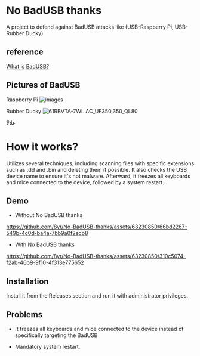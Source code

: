 # No BadUSB thanks
A project to defend against BadUSB attacks like (USB-Raspberry Pi, USB-Rubber Ducky)

## reference

  [What is BadUSB?](https://en.wikipedia.org/wiki/BadUSB)

## Pictures of BadUSB 
Raspberry Pi
![images](https://github.com/8yr/No-BadUSB-thanks/assets/63230850/f1dd1936-9353-4eb8-b74b-afc43dd541fb)


Rubber Ducky
![61RBVTA-7WL _AC_UF350,350_QL80_](https://github.com/8yr/No-BadUSB-thanks/assets/63230850/4dad38f0-008b-46b6-bc2f-51742c04363c)

ٌعلالا
# How it works?

Utilizes several techniques, including scanning files with specific extensions such as .dd and .bin and deleting them if possible. It also checks the USB device name to ensure it's not malware. Afterward, it freezes all keyboards and mice connected to the device, followed by a system restart.

## Demo

- Without No BadUSB thanks


https://github.com/8yr/No-BadUSB-thanks/assets/63230850/66bd2267-549b-4c0d-ba4a-7bb9a0f2ecb8



- With No BadUSB thanks


https://github.com/8yr/No-BadUSB-thanks/assets/63230850/310c5074-f2ab-46b9-9f10-4f313e775652



## Installation

Install it from the Releases section and run it with administrator privileges.

## Problems

- It freezes all keyboards and mice connected to the device instead of specifically targeting the BadUSB

- Mandatory system restart.
